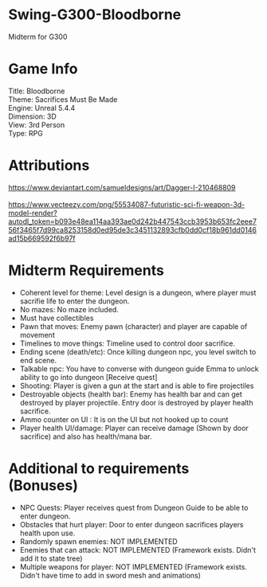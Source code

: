 # Swing-G300-Bloodborne </br>
Midterm for G300

# Game Info </br>
Title: Bloodborne </br>
Theme: Sacrifices Must Be Made </br>
Engine: Unreal 5.4.4 </br>
Dimension: 3D </br>
View: 3rd Person </br>
Type: RPG </br>

# Attributions
https://www.deviantart.com/samueldesigns/art/Dagger-I-210468809 </br></br>
https://www.vecteezy.com/png/55534087-futuristic-sci-fi-weapon-3d-model-render?autodl_token=b093e48ea114aa393ae0d242b447543ccb3953b653fc2eee756f3465f7d99ca8253158d0ed95de3c3451132893cfb0dd0cf18b961dd0146ad15b669592f6b97f </br>

# Midterm Requirements </br>
- Coherent level for theme: Level design is a dungeon, where player must sacrifie life to enter the dungeon. </br>
- No mazes: No maze included. </br>
- Must have collectibles </br>
- Pawn that moves: Enemy pawn (character) and player are capable of movement </br>
- Timelines to move things: Timeline used to control door sacrifice. </br>
- Ending scene (death/etc): Once killing dungeon npc, you level switch to end scene. </br>
- Talkable npc: You have to converse with dungeon guide Emma to unlock ability to go into dungeon [Receive quest] </br>
- Shooting: Player is given a gun at the start and is able to fire projectiles </br>
- Destroyable objects (health bar): Enemy has health bar and can  get destroyed by player projectile. Entry door is destroyed by player health sacrifice. </br>
- Ammo counter on UI : It is on the UI but not hooked up to count </br>
- Player health UI/damage: Player can receive damage (Shown by door sacrifice) and also has health/mana bar. </br>

# Additional to requirements (Bonuses) </br>
- NPC Quests: Player receives quest from Dungeon Guide to be able to enter dungeon. </br>
- Obstacles that hurt player: Door to enter dungeon sacrifices players health upon use. </br>
- Randomly spawn enemies: NOT IMPLEMENTED </br>
- Enemies that can attack: NOT IMPLEMENTED (Framework exists. Didn't add it to state tree) </br>
- Multiple weapons for player: NOT IMPLEMENTED (Framework exists. Didn't have time to add in sword mesh and animations) </br>
